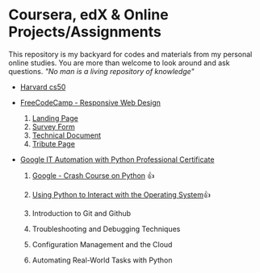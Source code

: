 # Coursera, edX & Online Projects/Assignments

This repository is my backyard for codes and materials from my personal online studies. You are more than welcome to look around and ask questions. *"No man is a living repository of knowledge"*

* [Harvard cs50](https://github.com/RAYOPOKU/Courses/tree/master/Harvard-CS50x)

* [FreeCodeCamp - Responsive Web Design](https://github.com/RAYOPOKU/Courses/tree/master/FreeCodeCamp)
    1. [Landing Page](https://github.com/RAYOPOKU/Courses/tree/master/FreeCodeCamp/Landing%20Page)
    2. [Survey Form](https://github.com/RAYOPOKU/Courses/tree/master/FreeCodeCamp/Survey%20Form)
    3. [Technical Document](https://github.com/RAYOPOKU/Courses/tree/master/FreeCodeCamp/Technical%20Document)
    4. [Tribute Page](https://github.com/RAYOPOKU/Courses/tree/master/FreeCodeCamp/Tribute%20Page)

* [Google IT Automation with Python Professional Certificate](https://github.com/RAYOPOKU/Courses/tree/master/Google%20IT%20Automation%20with%20Python)

  1. [Google - Crash Course on Python](https://github.com/RAYOPOKU/Courses/tree/master/Google%20IT%20Automation%20with%20Python/Google%20-%20Crash%20Course%20on%20Python) :thumbsup:
  
  2. [Using Python to Interact with the Operating System](https://github.com/RAYOPOKU/Courses/tree/master/Google%20IT%20Automation%20with%20Python/Using%20Python%20to%20Interact%20with%20the%20Operating%20System):thumbsup:
  
  3. Introduction to Git and Github
  
  4. Troubleshooting and Debugging Techniques
  
  5. Configuration Management and the Cloud
  
  6. Automating Real-World Tasks with Python
